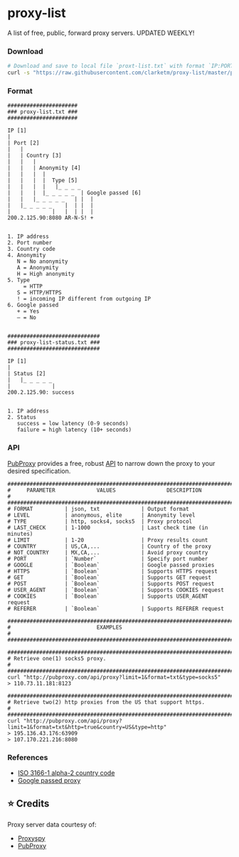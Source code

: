 # proxy-list
A list of free, public, forward proxy servers. UPDATED WEEKLY!

### Download
```bash
# Download and save to local file `proxt-list.txt` with format `IP:PORT`
curl -s "https://raw.githubusercontent.com/clarketm/proxy-list/master/proxy-list.txt" | sed '1,2d; $d; s/\s.*//; /^$/d' > proxy-list.txt
```

### Format
```
######################
### proxy-list.txt ###
######################

IP [1]
|
| Port [2]
|   |
|   | Country [3]
|   |   |
|   |   | Anonymity [4]
|   |   |  |
|   |   |  |  Type [5]
|   |   |  |   |_ _ _ _
|   |   |  |_ _ _ _ _  | Google passed [6]
|   |   |_ _ _ _ _   | |  |
|   |_ _ _ _ _    |  | |  |
|             |   |  | |  |
200.2.125.90:8080 AR-N-S! +


1. IP address
2. Port number
3. Country code
4. Anonymity
   N = No anonymity
   A = Anonymity
   H = High anonymity
5. Type
     = HTTP
   S = HTTP/HTTPS
   ! = incoming IP different from outgoing IP
6. Google passed
   + = Yes
   – = No


#############################
### proxy-list-status.txt ###
#############################

IP [1]
|
| Status [2]
|   |_ _ _ _ _
|             |
200.2.125.90: success


1. IP address
2. Status
   success = low latency (0-9 seconds)
   failure = high latency (10+ seconds)
```

### API
[PubProxy](http://pubproxy.com/) provides a free, robust [API](http://pubproxy.com/#settings) to narrow down the proxy to your desired specification.
```
#######################################################################
#     PARAMETER             VALUES                DESCRIPTION         #
#######################################################################
# FORMAT          | json, txt             | Output format
# LEVEL           | anonymous, elite      | Anonymity level
# TYPE            | http, socks4, socks5  | Proxy protocol
# LAST_CHECK      | 1-1000                | Last check time (in minutes)
# LIMIT           | 1-20                  | Proxy results count
# COUNTRY         | US,CA,...             | Country of the proxy
# NOT_COUNTRY     | MX,CA,...             | Avoid proxy country
# PORT            | `Number`              | Specify port number
# GOOGLE          | `Boolean`             | Google passed proxies
# HTTPS           | `Boolean`             | Supports HTTPS request
# GET             | `Boolean`             | Supports GET request
# POST            | `Boolean`             | Supports POST request
# USER_AGENT      | `Boolean`             | Supports COOKIES request
# COOKIES         | `Boolean`             | Supports USER_AGENT request
# REFERER         | `Boolean`             | Supports REFERER request

#######################################################################
#                           EXAMPLES                                  #
#######################################################################

#######################################################################
# Retrieve one(1) socks5 proxy.                                       #
#######################################################################
curl "http://pubproxy.com/api/proxy?limit=1&format=txt&type=socks5"
> 110.73.11.181:8123

#######################################################################
# Retrieve two(2) http proxies from the US that support https.        #
#######################################################################
curl "http://pubproxy.com/api/proxy?limit=1&format=txt&http=true&country=US&type=http"
> 195.136.43.176:63909
> 107.170.221.216:8080
```

### References
* [ISO 3166-1 alpha-2 country code](https://en.wikipedia.org/wiki/ISO_3166-1_alpha-2)
* [Google passed proxy](https://www.my-proxy.com/blog/google-proxies-dead)

## :star: Credits
Proxy server data courtesy of:
* [Proxyspy](http://spys.one/pl.txt)
* [PubProxy](http://pubproxy.com/)

